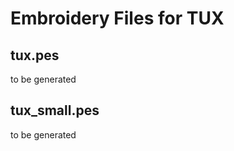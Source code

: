 Embroidery Files for TUX
========================

tux.pes
-------
to be generated

tux_small.pes
-------------
to be generated
